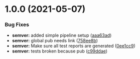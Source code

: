 # 1.0.0 (2021-05-07)


### Bug Fixes

* **semver:** added simple pipeline setup ([aaa63ad](https://github.com/Yonomi/yonomi-device-widgets-private/commit/aaa63adf4183f0dd0f0dae3d29cc9edc417ac728))
* **semver:** global pub needs link ([758ee8b](https://github.com/Yonomi/yonomi-device-widgets-private/commit/758ee8b96bfb93b76521bb0bcb1bb368f61dd689))
* **semver:** Make sure all test reports are generated ([0ee1cc9](https://github.com/Yonomi/yonomi-device-widgets-private/commit/0ee1cc952453d9be1b1d53360881a21b18be3003))
* **semver:** tests broken because pub ([c99ddae](https://github.com/Yonomi/yonomi-device-widgets-private/commit/c99ddaedf15ee2fb95f3e69d70628f5aba8f40b5))
